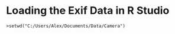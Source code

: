 # Loading the Exif Data in R Studio

<!--
Setting the working directory
-->

```>setwd("C:/Users/Alex/Documents/Data/Camera")```
